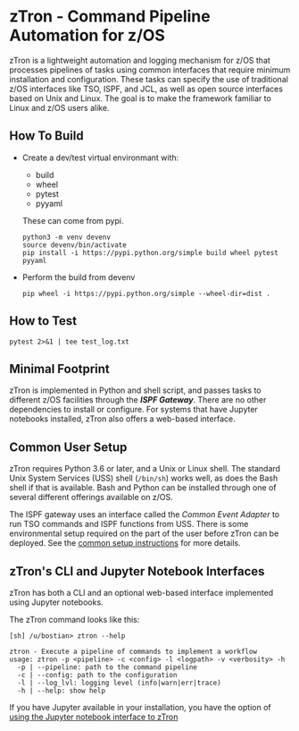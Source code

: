# zTron - Command Pipeline Automation for z/OS
zTron is a lightweight automation and logging mechanism for z/OS that processes
pipelines of tasks using common interfaces that require minimum installation and
configuration.  These tasks can specify the use of traditional z/OS interfaces
like TSO, ISPF, and JCL, as well as open source interfaces based on Unix and
Linux.  The goal is to make the framework familiar to Linux and z/OS users alike.

## How To Build
- Create a dev/test virtual environmant with:
  - build
  - wheel
  - pytest  
  - pyyaml  
  
  These can come from pypi.
   ```
   python3 -m venv devenv
   source devenv/bin/activate
   pip install -i https://pypi.python.org/simple build wheel pytest pyyaml
   ```
- Perform the build from devenv
  ```
  pip wheel -i https://pypi.python.org/simple --wheel-dir=dist .
  ```

## How to Test
```
pytest 2>&1 | tee test_log.txt
```

## Minimal Footprint
zTron is implemented in Python and shell script, and passes tasks to different
z/OS facilities through the _**ISPF Gateway**_.  There are no other dependencies to
install or configure.  For systems that have Jupyter notebooks installed, zTron
also offers a web-based interface.

## Common User Setup
zTron requires Python 3.6 or later, and a Unix or Linux shell.  The standard
Unix System Services (USS) shell (```/bin/sh```) works well, as does the Bash
shell if that is available.  Bash and Python can be installed through one of
several different offerings available on z/OS.

The ISPF gateway uses an interface called the _Common Event Adapter_ to run
TSO commands and ISPF functions from USS.  There is some environmental setup
required on the part of the user before zTron can be deployed.  See the
[common setup instructions](./common_setup.md) for more details.

## zTron's CLI and Jupyter Notebook Interfaces
zTron has both a CLI and an optional web-based interface implemented using
Jupyter notebooks.  

The zTron command looks like this:

```
[sh] /u/bostian> ztron --help

ztron - Execute a pipeline of commands to implement a workflow
usage: ztron -p <pipeline> -c <config> -l <logpath> -v <verbosity> -h
  -p | --pipeline: path to the command pipeline
  -c | --config: path to the configuration
  -l | --log_lvl: logging level (info|warn|err|trace)
  -h | --help: show help
```

If you have Jupyter available in your installation, you have
the option of [using the Jupyter notebook interface to zTron](./using_jupyter.md)
